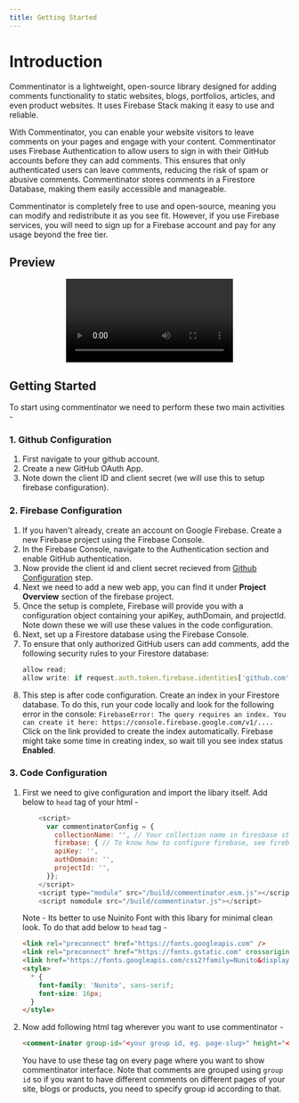 ```yaml
---
title: Getting Started
---
```


# Introduction

Commentinator is a lightweight, open-source library designed for adding comments functionality to static websites, blogs, portfolios, articles, and even product websites. It uses Firebase Stack making it easy to use and reliable.

With Commentinator, you can enable your website visitors to leave comments on your pages and engage with your content. Commentinator uses Firebase Authentication to allow users to sign in with their GitHub accounts before they can add comments. This ensures that only authenticated users can leave comments, reducing the risk of spam or abusive comments. Commentinator stores comments in a Firestore Database, making them easily accessible and manageable.

Commentinator is completely free to use and open-source, meaning you can modify and redistribute it as you see fit. However, if you use Firebase services, you will need to sign up for a Firebase account and pay for any usage beyond the free tier.

## Preview

<p align="center">
  <video controls>
    <source src="/commentinator/videos/preview.webm" type="video/mp4" />
    Your browser does not support the video tag.
  </video>
</p>

## Getting Started

To start using commentinator we need to perform these two main activities -

### 1. Github Configuration

1. First navigate to your github account.
2. Create a new GitHub OAuth App.
3. Note down the client ID and client secret (we will use this to setup firebase configuration).

### 2. Firebase Configuration

1. If you haven't already, create an account on Google Firebase. Create a new Firebase project using the Firebase Console.
2. In the Firebase Console, navigate to the Authentication section and enable GitHub authentication.
3. Now provide the client id and client secret recieved from [Github Configuration](#1-github-configuration) step.
4. Next we need to add a new web app, you can find it under **Project Overview** section of the firebase project.
5. Once the setup is complete, Firebase will provide you with a configuration object containing your apiKey, authDomain, and projectId. Note down these we will use these values in the code configuration.
6. Next, set up a Firestore database using the Firebase Console.
7. To ensure that only authorized GitHub users can add comments, add the following security rules to your Firestore database:
   ```javascript
   allow read;
   allow write: if request.auth.token.firebase.identities['github.com'][0] == request.resource.data.githubId;
   ```
8. This step is after code configuration. Create an index in your Firestore database. To do this, run your code locally and look for the following error in the console: `FirebaseError: The query requires an index. You can create it here: https://console.firebase.google.com/v1/....` Click on the link provided to create the index automatically. Firebase might take some time in creating index, so wait till you see index status **Enabled**.

### 3. Code Configuration

1. First we need to give configuration and import the libary itself. Add below to `head` tag of your html -

   ```javascript
       <script>
         var commentinatorConfig = {
           collectionName: '', // Your collection name in firesbase storage, eg. blog-comments
           firebase: { // To know how to configure firebase, see firebase configuration
           apiKey: '',
           authDomain: '',
           projectId: '',
         }};
       </script>
       <script type="module" src="/build/commentinator.esm.js"></script>
       <script nomodule src="/build/commentinator.js"></script>
   ```

   Note - Its better to use Nuinito Font with this libary for minimal clean look. To do that add below to `head` tag -

   ```html
   <link rel="preconnect" href="https://fonts.googleapis.com" />
   <link rel="preconnect" href="https://fonts.gstatic.com" crossorigin />
   <link href="https://fonts.googleapis.com/css2?family=Nunito&display=swap" rel="stylesheet" />
   <style>
     * {
       font-family: 'Nunito', sans-serif;
       font-size: 16px;
     }
   </style>
   ```

2. Now add following html tag wherever you want to use commentinator -

   ```html
   <comment-inator group-id="<your group id, eg. page-slug>" height="<height for component>" />
   ```

   You have to use these tag on every page where you want to show commentinator interface. Note that comments are grouped using `group id` so if you want to have different comments on different pages of your site, blogs or products, you need to specify group id according to that.

